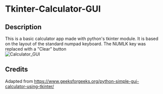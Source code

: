 # Tkinter-Calculator-GUI

## Description
This is a basic calculator app made with python's tkinter module.
It is based on the layout of the standard numpad keyboard.
The NUMLK key was replaced with a "Clear" button<br/>
![Calculator_GUI](https://github.com/user-attachments/assets/10b8632e-bb6f-4cf0-9cd7-a90da914d9b8)

## Credits

Adapted from https://www.geeksforgeeks.org/python-simple-gui-calculator-using-tkinter/
